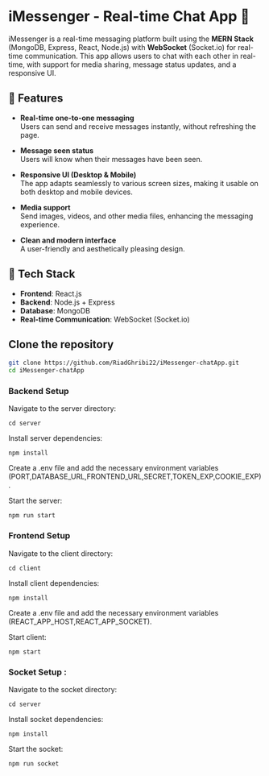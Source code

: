 # iMessenger - Real-time Chat App 💬

iMessenger is a real-time messaging platform built using the **MERN Stack** (MongoDB, Express, React, Node.js) 
with **WebSocket** (Socket.io) for real-time communication. This app allows users to chat with each other in real-time, 
with support for media sharing, message status updates, and a responsive UI.


## 🚀 Features

- **Real-time one-to-one messaging**  
  Users can send and receive messages instantly, without refreshing the page.

- **Message seen status**  
  Users will know when their messages have been seen.

- **Responsive UI (Desktop & Mobile)**  
  The app adapts seamlessly to various screen sizes, making it usable on both desktop and mobile devices.

- **Media support**  
  Send images, videos, and other media files, enhancing the messaging experience.

- **Clean and modern interface**  
  A user-friendly and aesthetically pleasing design.

## 🔧 Tech Stack

- **Frontend**: React.js
- **Backend**: Node.js + Express
- **Database**: MongoDB
- **Real-time Communication**: WebSocket (Socket.io)



## Clone the repository

```bash
git clone https://github.com/RiadGhribi22/iMessenger-chatApp.git
cd iMessenger-chatApp

```
###  Backend Setup

Navigate to the server directory:

```
cd server

```
Install server dependencies:

```
npm install
```
Create a .env file and add the necessary environment variables (PORT,DATABASE_URL,FRONTEND_URL,SECRET,TOKEN_EXP,COOKIE_EXP).

Start the  server:
```
npm run start
```

### Frontend Setup
Navigate to the client directory:
```
cd client
```
Install client dependencies:
```
npm install
```
Create a .env file and add the necessary environment variables (REACT_APP_HOST,REACT_APP_SOCKET).

Start client:
```
npm start
```
### Socket Setup :

Navigate to the socket directory:

```
cd server

```
Install socket dependencies:

```
npm install
```
Start the  socket:
```
npm run socket
```



